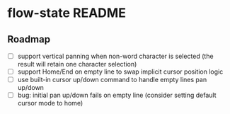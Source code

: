 # flow-state README

## Roadmap

- [ ] support vertical panning when non-word character is selected (the result will retain one character selection)
- [ ] support Home/End on empty line to swap implicit cursor position logic
- [ ] use built-in cursor up/down command to handle empty lines pan up/down
- [ ] bug: initial pan up/down fails on empty line (consider setting default cursor mode to home)
